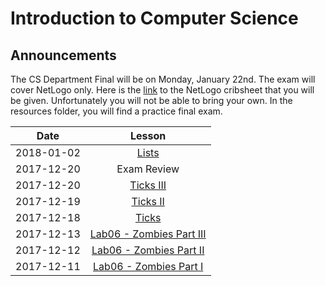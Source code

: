 # Introduction to Computer Science

## Announcements
The CS Department Final will be on Monday, January 22nd. The exam will cover NetLogo only. Here is the [link](http://bert.stuy.edu/pbrooks/cribsheets/NetLogo-sheet-2018.pdf) to the NetLogo cribsheet that you will be given. Unfortunately you will not be able to bring your own. In the resources folder, you will find a practice final exam. 

|  Date      | Lesson |
|:----------:|:------:|
| 2018-01-02 |[Lists](netlogo/readings/lists.md)|
| 2017-12-20 |Exam Review|
| 2017-12-20 |[Ticks III](netlogo/exercises/cannon.md)|
| 2017-12-19 |[Ticks II](netlogo/exercises/cannon.md)|
| 2017-12-18 |[Ticks](netlogo/readings/ticks.md)|
| 2017-12-13 |[Lab06 - Zombies Part III](netlogo/labs/lab06_zombiesIII.md)|
| 2017-12-12 |[Lab06 - Zombies Part II](netlogo/labs/lab06_zombiesII.md)|
| 2017-12-11 |[Lab06 - Zombies Part I](netlogo/labs/lab06_zombies.md)|
